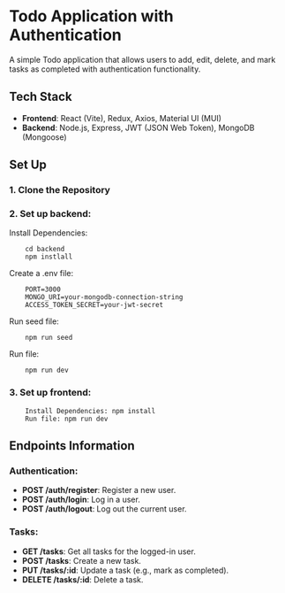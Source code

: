 # Todo Application with Authentication

A simple Todo application that allows users to add, edit, delete, and mark tasks as completed with authentication functionality.

## Tech Stack

- **Frontend**: React (Vite), Redux, Axios, Material UI (MUI)
- **Backend**: Node.js, Express, JWT (JSON Web Token), MongoDB (Mongoose)

## Set Up

### 1. Clone the Repository
### 2. Set up backend:
Install Dependencies: 

        cd backend
        npm instlall

Create a .env file:
                
        PORT=3000
        MONGO_URI=your-mongodb-connection-string
        ACCESS_TOKEN_SECRET=your-jwt-secret
                
Run seed file: 

        npm run seed
Run file: 

        npm run dev                

### 3. Set up frontend:
        Install Dependencies: npm install
        Run file: npm run dev

## Endpoints Information

### Authentication:
- **POST /auth/register**: Register a new user.
- **POST /auth/login**: Log in a user.
- **POST /auth/logout**: Log out the current user.

### Tasks:
- **GET /tasks**: Get all tasks for the logged-in user.
- **POST /tasks**: Create a new task.
- **PUT /tasks/:id**: Update a task (e.g., mark as completed).
- **DELETE /tasks/:id**: Delete a task.
